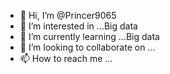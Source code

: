 - 👋 Hi, I’m @Princer9065
- 👀 I’m interested in ...Big data
- 🌱 I’m currently learning ...Big data
- 💞️ I’m looking to collaborate on ...
- 📫 How to reach me ...

<!---
Princer9065/Princer9065 is a ✨ special ✨ repository because its `README.md` (this file) appears on your GitHub profile.
You can click the Preview link to take a look at your changes.
--->
